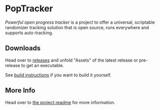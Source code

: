 # PopTracker

*Powerful open progress tracker* is a project to offer a universal, scriptable randomizer tracking solution that is
open source, runs everywhere and supports auto-tracking.


## Downloads

Head over to [releases](https://github.com/black-sliver/PopTracker/releases)
and unfold "Assets" of the latest release or pre-release to get an executable.

See [build instructions](https://github.com/black-sliver/PopTracker/blob/master/BUILD.md)
if you want to build it yourself.


## More Info

Head over to [the project readme](https://github.com/black-sliver/PopTracker#readme) for more information.
